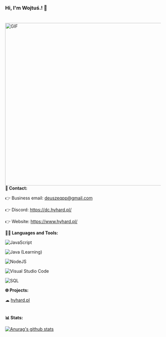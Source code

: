 ### Hi, I'm Wojtuś.! 👋
#

<img align="right" alt="GIF" width="527px" src="https://i.pinimg.com/originals/db/fe/6e/dbfe6e94b90c151270c6adb2b35e37d1.gif" />

**💬 Contact:**

  👉 Business email: deuszeqpp@gmail.com
  
  👉 Discord: https://dc.hyhard.pl/
  
  👉 Website: https://www.hyhard.pl/
  

**👩‍💻 Languages and Tools:**

![JavaScript](https://img.shields.io/badge/-JavaScript-yellow?style=flat&logo=javascript) 

![Java](https://img.shields.io/badge/-Java-white?style=flat&logo=java) (Learning)

![NodeJS](https://img.shields.io/badge/-NodeJS-green?style=flat&logo=Node.js)

![Visual Studio Code](https://img.shields.io/badge/-Visual%20Studio%20Code-blue?style=flat&logo=visual-studio-code)

![SQL](https://img.shields.io/badge/-sql-red?style=flat&logo=mysql)


**🌐 Projects:**

  ☁ [hyhard.pl](https://dc.hyhard.pl/)

#
**📊 Stats:**

[![Anurag's github stats](https://github-readme-stats.vercel.app/api?username=wojtus1g&show_icons=true&theme=tokyonight)](https://github.com/wojtus1g/github-readme-stats)
